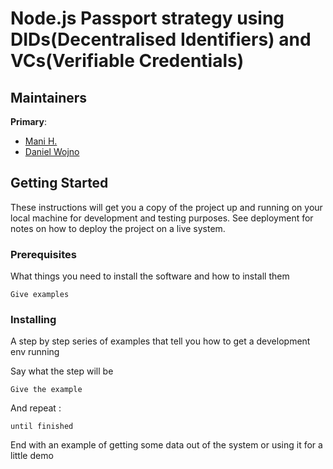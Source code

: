 # Node.js Passport strategy using DIDs(Decentralised Identifiers) and VCs(Verifiable Credentials)


## Maintainers
**Primary**: 
 - [Mani H.](https://github.com/manihagh>)
 - [Daniel Wojno](https://github.com/dwojno>)

## Getting Started

These instructions will get you a copy of the project up and running on your local machine for development and testing purposes. See deployment for notes on how to deploy the project on a live system.

### Prerequisites

What things you need to install the software and how to install them

```
Give examples
```

### Installing

A step by step series of examples that tell you how to get a development env running

Say what the step will be

```
Give the example
```

And repeat
:
```
until finished
```

End with an example of getting some data out of the system or using it for a little demo